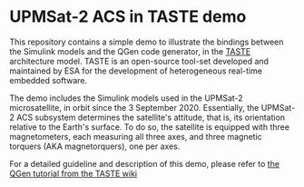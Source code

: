 # UPMSat-2 ACS in TASTE demo

This repository contains a simple demo to illustrate the bindings between the Simulink models and the QGen code generator, in the [TASTE](https://taste.tools/) architecture model. TASTE is an open-source tool-set developed and maintained by ESA for the development of heterogeneous real-time embedded software.

The demo includes the Simulink models used in the UPMSat-2 microsatellite, in orbit since the 3 September 2020. Essentially, the UPMSat-2 ACS subsystem determines the satellite's attitude, that is, its orientation relative to the Earth's surface. To do so, the satellite is equipped with three magnetometers, each measuring all three axes, and three magnetic torquers (AKA magnetorquers), one per axes.

For a detailed guideline and description of this demo, please refer to [the QGen tutorial from the TASTE wiki](https://taste.tuxfamily.org/wiki/index.php?title=QGen)
